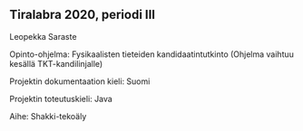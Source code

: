 ## Tiralabra 2020, periodi III

Leopekka Saraste

Opinto-ohjelma: Fysikaalisten tieteiden kandidaatintutkinto (Ohjelma vaihtuu kesällä TKT-kandilinjalle)

Projektin dokumentaation kieli: Suomi

Projektin toteutuskieli: Java

Aihe: Shakki-tekoäly

